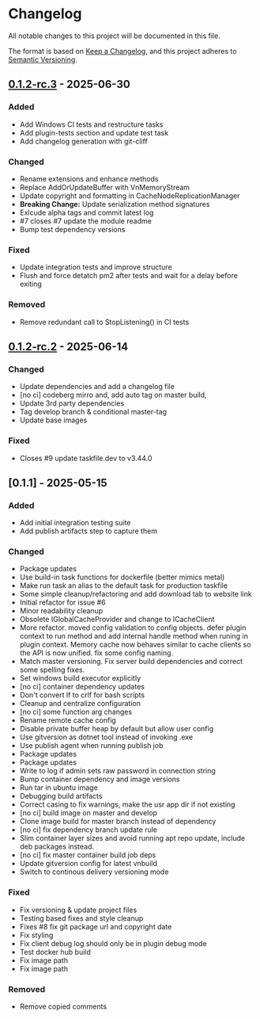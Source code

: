 # Changelog

All notable changes to this project will be documented in this file.

The format is based on [Keep a Changelog](https://keepachangelog.com/en/1.0.0/),
and this project adheres to [Semantic Versioning](https://semver.org/spec/v2.0.0.html).

## [0.1.2-rc.3] - 2025-06-30

### Added

- Add Windows CI tests and restructure tasks
- Add plugin-tests section and update test task
- Add changelog generation with git-cliff

### Changed

- Rename extensions and enhance methods
- Replace AddOrUpdateBuffer with VnMemoryStream
- Update copyright and formatting in CacheNodeReplicationManager
- **Breaking Change:** Update serialization method signatures
- Exlcude alpha tags and commit latest log
- #7 closes #7 update the module readme
- Bump test dependency versions

### Fixed

- Update integration tests and improve structure
- Flush and force detatch pm2 after tests and wait for a delay before exiting

### Removed

- Remove redundant call to StopListening() in CI tests

## [0.1.2-rc.2] - 2025-06-14

### Changed

- Update dependencies and add a changelog file
- [no ci] codeberg mirro and, add auto tag on master build,
- Update 3rd party dependencies
- Tag develop branch & conditional master-tag
- Update base images

### Fixed

- Closes #9 update taskfile.dev to v3.44.0

## [0.1.1] - 2025-05-15

### Added

- Add initial integration testing suite
- Add publish artifacts step to capture them

### Changed

- Package updates
- Use build-in task functions for dockerfile (better mimics metal)
- Make run task an alias to the default task for production taskfile
- Some simple cleanup/refactoring and add download tab to website link
- Initial refactor for issue #6
- Minor readability cleanup
- Obsolete IGlobalCacheProvider and change to ICacheClient
- More refactor. moved config validation to config objects. defer plugin context to run method and add internal handle method when runing in plugin context. Memory cache now behaves similar to cache clients so the API is now unified. fix some config naming.
- Match master versioning. Fix server build dependencies and correct some spelling fixes.
- Set windows build executor explicitly
- [no ci] container dependency updates
- Don't convert lf to crlf for bash scripts
- Cleanup and centralize configuration
- [no ci] some function arg changes
- Rename remote cache config
- Disable private buffer heap by default but allow user config
- Use gitversion as dotnet tool instead of invoking .exe
- Use publish agent when running publish job
- Package updates
- Package updates
- Write to log if admin sets raw password in connection string
- Bump container dependency and image versions
- Run tar in ubuntu image
- Debugging build artifacts
- Correct casing to fix warnings, make the usr app dir if not existing
- [no ci] build image on master and develop
- Clone image build for master branch instead of dependency
- [no ci] fix dependency branch update rule
- Slim container layer sizes and avoid running apt repo update, include deb packages instead.
- [no ci] fix master container build job deps
- Update gitversion config for latest vnbuild
- Switch to continous delivery versioning mode

### Fixed

- Fix versioning & update project files
- Testing based fixes and style cleanup
- Fixes #8 fix git package url and copyright date
- Fix styling
- Fix client debug log should only be in plugin debug mode
- Test docker hub build
- Fix image path
- Fix image path

### Removed

- Remove copied comments

[0.1.2-rc.3]: https://git.vaughnnugent.com/cgit/vnuge/vnlib-data-caching.git/diff?id=vv0.1.2-rc.3&id2=v0.1.2-rc.2
[0.1.2-rc.2]: https://git.vaughnnugent.com/cgit/vnuge/vnlib-data-caching.git/diff?id=v0.1.2-rc.2&id2=v0.1.1

<!-- generated by git-cliff -->
